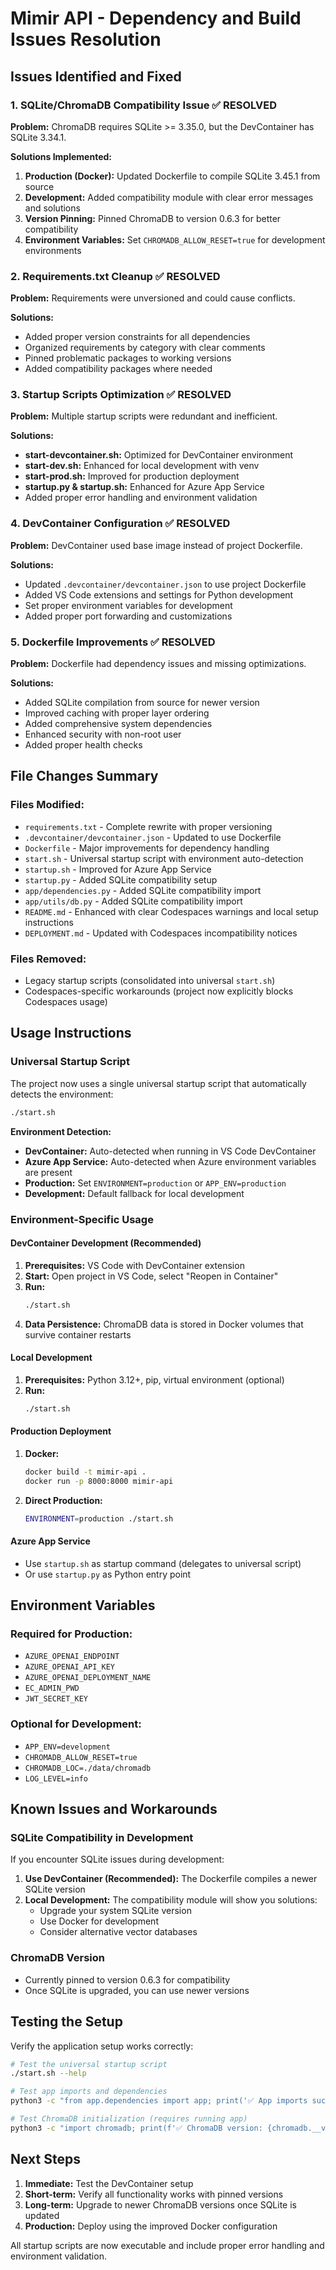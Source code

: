 # Mimir API - Dependency and Build Issues Resolution

## Issues Identified and Fixed

### 1. SQLite/ChromaDB Compatibility Issue ✅ RESOLVED

**Problem:** ChromaDB requires SQLite >= 3.35.0, but the DevContainer has SQLite 3.34.1.

**Solutions Implemented:**

1. **Production (Docker):** Updated Dockerfile to compile SQLite 3.45.1 from source
2. **Development:** Added compatibility module with clear error messages and solutions
3. **Version Pinning:** Pinned ChromaDB to version 0.6.3 for better compatibility
4. **Environment Variables:** Set `CHROMADB_ALLOW_RESET=true` for development environments

### 2. Requirements.txt Cleanup ✅ RESOLVED

**Problem:** Requirements were unversioned and could cause conflicts.

**Solutions:**
- Added proper version constraints for all dependencies
- Organized requirements by category with clear comments
- Pinned problematic packages to working versions
- Added compatibility packages where needed

### 3. Startup Scripts Optimization ✅ RESOLVED

**Problem:** Multiple startup scripts were redundant and inefficient.

**Solutions:**
- **start-devcontainer.sh:** Optimized for DevContainer environment
- **start-dev.sh:** Enhanced for local development with venv
- **start-prod.sh:** Improved for production deployment
- **startup.py & startup.sh:** Enhanced for Azure App Service
- Added proper error handling and environment validation

### 4. DevContainer Configuration ✅ RESOLVED

**Problem:** DevContainer used base image instead of project Dockerfile.

**Solutions:**
- Updated `.devcontainer/devcontainer.json` to use project Dockerfile
- Added VS Code extensions and settings for Python development
- Set proper environment variables for development
- Added proper port forwarding and customizations

### 5. Dockerfile Improvements ✅ RESOLVED

**Problem:** Dockerfile had dependency issues and missing optimizations.

**Solutions:**
- Added SQLite compilation from source for newer version
- Improved caching with proper layer ordering
- Added comprehensive system dependencies
- Enhanced security with non-root user
- Added proper health checks

## File Changes Summary

### Files Modified:
- `requirements.txt` - Complete rewrite with proper versioning
- `.devcontainer/devcontainer.json` - Updated to use Dockerfile
- `Dockerfile` - Major improvements for dependency handling
- `start.sh` - Universal startup script with environment auto-detection
- `startup.sh` - Improved for Azure App Service
- `startup.py` - Added SQLite compatibility setup
- `app/dependencies.py` - Added SQLite compatibility import
- `app/utils/db.py` - Added SQLite compatibility import
- `README.md` - Enhanced with clear Codespaces warnings and local setup instructions
- `DEPLOYMENT.md` - Updated with Codespaces incompatibility notices

### Files Removed:
- Legacy startup scripts (consolidated into universal `start.sh`)
- Codespaces-specific workarounds (project now explicitly blocks Codespaces usage)

## Usage Instructions

### Universal Startup Script

The project now uses a single universal startup script that automatically detects the environment:

```bash
./start.sh
```

**Environment Detection:**
- **DevContainer:** Auto-detected when running in VS Code DevContainer
- **Azure App Service:** Auto-detected when Azure environment variables are present
- **Production:** Set `ENVIRONMENT=production` or `APP_ENV=production`
- **Development:** Default fallback for local development

### Environment-Specific Usage

#### DevContainer Development (Recommended)
1. **Prerequisites:** VS Code with DevContainer extension
2. **Start:** Open project in VS Code, select "Reopen in Container"
3. **Run:** 
   ```bash
   ./start.sh
   ```
4. **Data Persistence:** ChromaDB data is stored in Docker volumes that survive container restarts

#### Local Development
1. **Prerequisites:** Python 3.12+, pip, virtual environment (optional)
2. **Run:**
   ```bash
   ./start.sh
   ```

#### Production Deployment
1. **Docker:** 
   ```bash
   docker build -t mimir-api .
   docker run -p 8000:8000 mimir-api
   ```

2. **Direct Production:**
   ```bash
   ENVIRONMENT=production ./start.sh
   ```

#### Azure App Service
- Use `startup.sh` as startup command (delegates to universal script)
- Or use `startup.py` as Python entry point

## Environment Variables

### Required for Production:
- `AZURE_OPENAI_ENDPOINT`
- `AZURE_OPENAI_API_KEY`
- `AZURE_OPENAI_DEPLOYMENT_NAME`
- `EC_ADMIN_PWD`
- `JWT_SECRET_KEY`

### Optional for Development:
- `APP_ENV=development`
- `CHROMADB_ALLOW_RESET=true`
- `CHROMADB_LOC=./data/chromadb`
- `LOG_LEVEL=info`

## Known Issues and Workarounds

### SQLite Compatibility in Development

If you encounter SQLite issues during development:

1. **Use DevContainer (Recommended):** The Dockerfile compiles a newer SQLite version
2. **Local Development:** The compatibility module will show you solutions:
   - Upgrade your system SQLite version
   - Use Docker for development
   - Consider alternative vector databases

### ChromaDB Version

- Currently pinned to version 0.6.3 for compatibility
- Once SQLite is upgraded, you can use newer versions

## Testing the Setup

Verify the application setup works correctly:

```bash
# Test the universal startup script
./start.sh --help

# Test app imports and dependencies
python3 -c "from app.dependencies import app; print('✅ App imports successfully')"

# Test ChromaDB initialization (requires running app)
python3 -c "import chromadb; print(f'✅ ChromaDB version: {chromadb.__version__}')"
```

## Next Steps

1. **Immediate:** Test the DevContainer setup
2. **Short-term:** Verify all functionality works with pinned versions
3. **Long-term:** Upgrade to newer ChromaDB versions once SQLite is updated
4. **Production:** Deploy using the improved Docker configuration

All startup scripts are now executable and include proper error handling and environment validation.
